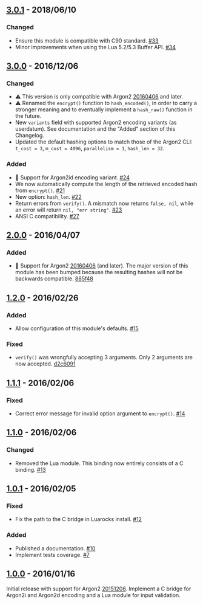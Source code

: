 ## [3.0.1] - 2018/06/10

### Changed

- Ensure this module is compatible with C90 standard.
  [#33](https://github.com/thibaultcha/lua-argon2/pull/33)
- Minor improvements when using the Lua 5.2/5.3 Buffer API.
  [#34](https://github.com/thibaultcha/lua-argon2/pull/34)

## [3.0.0] - 2016/12/06

### Changed

- :warning: This version is only compatible with Argon2
  [20160406](https://github.com/P-H-C/phc-winner-argon2/releases/tag/20160406)
  and later.
- :warning: Renamed the `encrypt()` function to `hash_encoded()`, in order to
  carry a stronger meaning and to eventually implement a `hash_raw()` function
  in the future.
- New `variants` field with supported Argon2 encoding variants (as userdatum).
  See documentation and the "Added" section of this Changelog.
- Updated the default hashing options to match those of the Argon2 CLI:
  `t_cost = 3`, `m_cost = 4096`, `parallelism = 1`, `hash_len = 32`.

### Added

- :stars: Support for Argon2id encoding variant.
  [#24](https://github.com/thibaultcha/lua-argon2/pull/24)
- We now automatically compute the length of the retrieved encoded hash from
  `encrypt()`. [#21](https://github.com/thibaultcha/lua-argon2/pull/21)
- New option: `hash_len`.
  [#22](https://github.com/thibaultcha/lua-argon2/pull/22)
- Return errors from `verify()`. A mismatch now returns `false, nil`, while an
  error will return `nil, "err string"`.
  [#23](https://github.com/thibaultcha/lua-argon2/pull/23)
- ANSI C compatibility.
  [#27](https://github.com/thibaultcha/lua-argon2/pull/27)

## [2.0.0] - 2016/04/07

### Added

- :stars: Support for Argon2
  [20160406](https://github.com/P-H-C/phc-winner-argon2/releases/tag/20160406)
  (and later). The major version of this module has been bumped because the
  resulting hashes will not be backwards compatible.
  [885f48](https://github.com/thibaultcha/lua-argon2/commit/885f488257dfcaa0acaa47da7b6fa709f2840bc7)

## [1.2.0] - 2016/02/26

### Added

- Allow configuration of this module's defaults.
  [#15](https://github.com/thibaultcha/lua-argon2/pull/15)

### Fixed

- `verify()` was wrongfully accepting 3 arguments. Only 2 arguments are now
  accepted. [d2c6091](https://github.com/thibaultcha/lua-argon2/commit/d2c60918797896437b35986dc3e9366327a74418)

## [1.1.1] - 2016/02/06

### Fixed

- Correct error message for invalid option argument to `encrypt()`.
  [#14](https://github.com/thibaultcha/lua-argon2/pull/14)

## [1.1.0] - 2016/02/06

### Changed

- Removed the Lua module. This binding now entirely consists of a C binding.
  [#13](https://github.com/thibaultcha/lua-argon2/pull/13)

## [1.0.1] - 2016/02/05

### Fixed

- Fix the path to the C bridge in Luarocks install.
  [#12](https://github.com/thibaultcha/lua-argon2/pull/12)

### Added

- Published a documentation.
  [#10](https://github.com/thibaultcha/lua-argon2/pull/10)
- Implement tests coverage.
  [#7](https://github.com/thibaultcha/lua-argon2/pull/7)

## [1.0.0] - 2016/01/16

Initial release with support for Argon2
[20151206](https://github.com/P-H-C/phc-winner-argon2/releases/tag/20151206).
Implement a C bridge for Argon2i and Argon2d encoding and a
Lua module for input validation.

[3.0.1]: https://github.com/thibaultcha/lua-argon2/compare/3.0.0...3.0.1
[3.0.0]: https://github.com/thibaultcha/lua-argon2/compare/2.0.0...3.0.0
[2.0.0]: https://github.com/thibaultcha/lua-argon2/compare/1.2.0...2.0.0
[1.2.0]: https://github.com/thibaultcha/lua-argon2/compare/1.1.1...1.2.0
[1.1.1]: https://github.com/thibaultcha/lua-argon2/compare/1.1.0...1.1.1
[1.1.0]: https://github.com/thibaultcha/lua-argon2/compare/1.0.1...1.1.0
[1.0.1]: https://github.com/thibaultcha/lua-argon2/compare/1.0.0...1.0.1
[1.0.0]: https://github.com/thibaultcha/lua-argon2/compare/400523adde75084200095373e413c8563beb2a04...1.0.0
